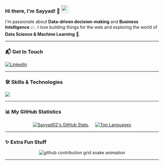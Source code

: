 ### Hi there, I'm Sayyad! 👋 <img src="https://media.giphy.com/media/hvRJCLFzcasrR4ia7z/giphy.gif" width="25px">

I'm passionate about **Data-driven decision-making** and **Business Intelligence** 📈. I love building things for the web and exploring the world of **Data Science & Machine Learning** 🤖.

---
### 📬 Get In Touch
<p align="left">
<a href="https://www.linkedin.com/in/shafin-1s/" target="_blank">
<img src="https://img.shields.io/badge/LinkedIn-0077B5?style=for-the-badge&logo=linkedin&logoColor=white" alt="LinkedIn"/>
</a>
</p>

---

### 🛠️ Skills & Technologies

<p align="left">
<a href="https://skillicons.dev">
<img src="https://skillicons.dev/icons?i=python,javascript,typescript,html,css,react,nodejs,excel,azure,mysql,machinelearning,docker,git&perline=7" />
</a>
</p>

---

### 📊 My GitHub Statistics

<p align="center">
     <a href="https://github.com/anuraghazra/github-readme-stats">
       <img align="center" src="https://github-readme-stats.vercel.app/api?username=Sayyad02&show_icons=true&theme=tokyonight&hide_border=true&include_all_commits=true&count_private=true&rank_icon=github" alt="Sayyad02's GitHub Stats"/>
     </a>
     &nbsp;&nbsp;&nbsp;&nbsp; <a href="https://github.com/anuraghazra/github-readme-stats">
      <img align="center" src="https://github-readme-stats.vercel.app/api/top-langs/?username=Sayyad02&layout=compact&theme=tokyonight&hide_border=true&langs_count=8" alt="Top Languages"/>
     </a>
    </p>

---

### ✨ Extra Fun Stuff

<p align="center">
      <picture>
        <source media="(prefers-color-scheme: dark)" srcset="dist/github-snake-dark.svg" />
        <source media="(prefers-color-scheme: light)" srcset="dist/github-snake.svg" />
        <img alt="github contribution grid snake animation" src="dist/github-snake.svg" />
      </picture>
      </p>


---

    

